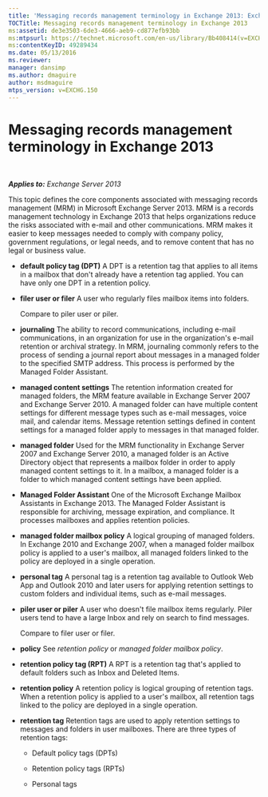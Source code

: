 ```yaml
---
title: 'Messaging records management terminology in Exchange 2013: Exchange 2013 Help'
TOCTitle: Messaging records management terminology in Exchange 2013
ms:assetid: de3e3503-6de3-4666-aeb9-cd877efb93bb
ms:mtpsurl: https://technet.microsoft.com/en-us/library/Bb408414(v=EXCHG.150)
ms:contentKeyID: 49289434
ms.date: 05/13/2016
ms.reviewer: 
manager: dansimp
ms.author: dmaguire
author: msdmaguire
mtps_version: v=EXCHG.150
---
```


# Messaging records management terminology in Exchange 2013

 

_**Applies to:** Exchange Server 2013_

This topic defines the core components associated with messaging records management (MRM) in Microsoft Exchange Server 2013. MRM is a records management technology in Exchange 2013 that helps organizations reduce the risks associated with e-mail and other communications. MRM makes it easier to keep messages needed to comply with company policy, government regulations, or legal needs, and to remove content that has no legal or business value.

  - **default policy tag (DPT)**
    A DPT is a retention tag that applies to all items in a mailbox that don't already have a retention tag applied. You can have only one DPT in a retention policy.

<!-- end list -->

  - **filer user or filer**
    A user who regularly files mailbox items into folders.

    Compare to piler user or piler.

<!-- end list -->

  - **journaling**
    The ability to record communications, including e-mail communications, in an organization for use in the organization's e-mail retention or archival strategy. In MRM, journaling commonly refers to the process of sending a journal report about messages in a managed folder to the specified SMTP address. This process is performed by the Managed Folder Assistant.

<!-- end list -->

  - **managed content settings**
    The retention information created for managed folders, the MRM feature available in Exchange Server 2007 and Exchange Server 2010. A managed folder can have multiple content settings for different message types such as e-mail messages, voice mail, and calendar items. Message retention settings defined in content settings for a managed folder apply to messages in that managed folder.

<!-- end list -->

  - **managed folder**
    Used for the MRM functionality in Exchange Server 2007 and Exchange Server 2010, a managed folder is an Active Directory object that represents a mailbox folder in order to apply managed content settings to it. In a mailbox, a managed folder is a folder to which managed content settings have been applied.

<!-- end list -->

  - **Managed Folder Assistant**
    One of the Microsoft Exchange Mailbox Assistants in Exchange 2013. The Managed Folder Assistant is responsible for archiving, message expiration, and compliance. It processes mailboxes and applies retention policies.

<!-- end list -->

  - **managed folder mailbox policy**
    A logical grouping of managed folders. In Exchange 2010 and Exchange 2007, when a managed folder mailbox policy is applied to a user's mailbox, all managed folders linked to the policy are deployed in a single operation.

<!-- end list -->

  - **personal tag**
    A personal tag is a retention tag available to Outlook Web App and Outlook 2010 and later users for applying retention settings to custom folders and individual items, such as e-mail messages.

<!-- end list -->

  - **piler user or piler**
    A user who doesn't file mailbox items regularly. Piler users tend to have a large Inbox and rely on search to find messages.

    Compare to filer user or filer.

<!-- end list -->

  - **policy**
    See *retention policy* or *managed folder mailbox policy*.

<!-- end list -->

  - **retention policy tag (RPT)**
    A RPT is a retention tag that's applied to default folders such as Inbox and Deleted Items.

<!-- end list -->

  - **retention policy**
    A retention policy is logical grouping of retention tags. When a retention policy is applied to a user's mailbox, all retention tags linked to the policy are deployed in a single operation.

<!-- end list -->

  - **retention tag**
    Retention tags are used to apply retention settings to messages and folders in user mailboxes. There are three types of retention tags:

      - Default policy tags (DPTs)

      - Retention policy tags (RPTs)

      - Personal tags
